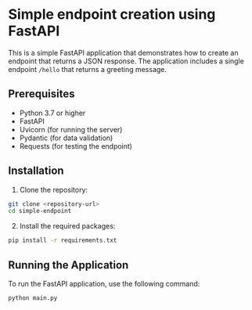 # Simple endpoint creation using FastAPI

This is a simple FastAPI application that demonstrates how to create an endpoint that returns a JSON response. The application includes a single endpoint `/hello` that returns a greeting message.


## Prerequisites
- Python 3.7 or higher
- FastAPI
- Uvicorn (for running the server)
- Pydantic (for data validation)
- Requests (for testing the endpoint)

## Installation
1. Clone the repository:
```bash
git clone <repository-url>
cd simple-endpoint
```
2. Install the required packages:
```bash
pip install -r requirements.txt
```

## Running the Application
To run the FastAPI application, use the following command:
```bash
python main.py
```